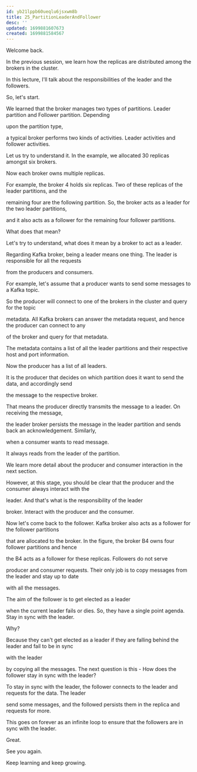 ```yaml
---
id: yb21lppb60ueqlu6jsxwm8b
title: 25_PartitionLeaderAndFollower
desc: ''
updated: 1699881607673
created: 1699881584567
---
```

Welcome back.

In the previous session, we learn how the replicas are distributed among the brokers in the cluster.

In this lecture, I'll talk about the responsibilities of the leader and the followers.

So, let's start.

We learned that the broker manages two types of partitions. Leader partition and Follower partition. Depending

upon the partition type,

a typical broker performs two kinds of activities. Leader activities and follower activities.

Let us try to understand it. In the example, we allocated 30 replicas amongst six brokers.

Now each broker owns multiple replicas.

For example, the broker 4 holds six replicas. Two of these replicas of the leader partitions, and the

remaining four are the following partition. So, the broker acts as a leader for the two leader partitions,

and it also acts as a follower for the remaining four follower partitions.

What does that mean?

Let's try to understand, what does it mean by a broker to act as a leader.

Regarding Kafka broker, being a leader means one thing. The leader is responsible for all the requests

from the producers and consumers.

For example, let's assume that a producer wants to send some messages to a Kafka topic.

So the producer will connect to one of the brokers in the cluster and query for the topic

metadata. All Kafka brokers can answer the metadata request, and hence the producer can connect to any

of the broker and query for that metadata.

The metadata contains a list of all the leader partitions and their respective host and port information.

Now the producer has a list of all leaders.

It is the producer that decides on which partition does it want to send the data, and accordingly send

the message to the respective broker.

That means the producer directly transmits the message to a leader. On receiving the message,

the leader broker persists the message in the leader partition and sends back an acknowledgement. Similarly,

when a consumer wants to read message.

It always reads from the leader of the partition.

We learn more detail about the producer and consumer interaction in the next section.

However, at this stage, you should be clear that the producer and the consumer always interact with the

leader. And that's what is the responsibility of the leader

broker. Interact with the producer and the consumer.

Now let's come back to the follower. Kafka broker also acts as a follower for the follower partitions

that are allocated to the broker. In the figure, the broker B4 owns four follower partitions and hence

the B4 acts as a follower for these replicas. Followers do not serve

producer and consumer requests. Their only job is to copy messages from the leader and stay up to date

with all the messages.

The aim of the follower is to get elected as a leader

when the current leader fails or dies. So, they have a single point agenda. Stay in sync with the leader.

Why?

Because they can't get elected as a leader if they are falling behind the leader and fail to be in sync

with the leader

by copying all the messages. The next question is this - How does the follower stay in sync with the leader?

To stay in sync with the leader, the follower connects to the leader and requests for the data. The leader

send some messages, and the followed persists them in the replica and requests for more.

This goes on forever as an infinite loop to ensure that the followers are in sync with the leader.

Great.

See you again.

Keep learning and keep growing.